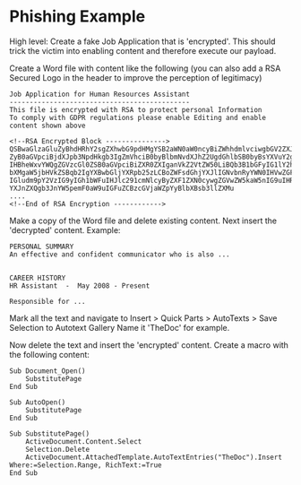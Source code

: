 # Phishing Example
High level: Create a fake Job Application that is 'encrypted'. This should trick the victim into enabling content and therefore execute our payload.

Create a Word file with content like the following (you can also add a RSA Secured Logo in the header to improve the perception of legitimacy)

```
Job Application for Human Resources Assistant
---------------------------------------------
This file is encrypted with RSA to protect personal Information
To comply with GDPR regulations please enable Editing and enable content shown above

<!--RSA Encrypted Block --------------->
QSBwaGlzaGluZyBhdHRhY2sgZXhwbG9pdHMgYSB2aWN0aW0ncyBiZWhhdmlvciwgbGV2ZXJhZ2lu
ZyB0aGVpciBjdXJpb3NpdHkgb3IgZmVhciB0byBlbmNvdXJhZ2UgdGhlbSB0byBsYXVuY2ggb3Vy
IHBheWxvYWQgZGVzcGl0ZSB0aGVpciBiZXR0ZXIganVkZ2VtZW50LiBQb3B1bGFyIG1lY2hhbmlz
bXMgaW5jbHVkZSBqb2IgYXBwbGljYXRpb25zLCBoZWFsdGhjYXJlIGNvbnRyYWN0IHVwZGF0ZXMs
IGludm9pY2VzIG9yIGh1bWFuIHJlc291cmNlcyByZXF1ZXN0cywgZGVwZW5kaW5nIG9uIHRoZSB0
YXJnZXQgb3JnYW5pemF0aW9uIGFuZCBzcGVjaWZpYyBlbXBsb3llZXMu
....
<!--End of RSA Encryption ------------>

```
Make a copy of the Word file and delete existing content.
Next insert the 'decrypted' content. Example:

```
PERSONAL SUMMARY
An effective and confident communicator who is also ...


CAREER HISTORY
HR Assistant  -  May 2008 - Present

Responsible for ...

```
Mark all the text and navigate to Insert > Quick Parts > AutoTexts > Save Selection to Autotext Gallery
Name it 'TheDoc' for example.

Now delete the text and insert the 'encrypted' content.
Create a macro with the following content:

```
Sub Document_Open()
    SubstitutePage
End Sub

Sub AutoOpen()
    SubstitutePage
End Sub

Sub SubstitutePage()
    ActiveDocument.Content.Select
    Selection.Delete
    ActiveDocument.AttachedTemplate.AutoTextEntries("TheDoc").Insert Where:=Selection.Range, RichText:=True
End Sub
```

